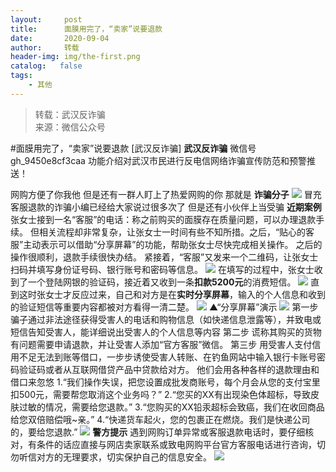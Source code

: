 ```yaml
---
layout:     post
title:      面膜用完了，“卖家”说要退款
date:       2020-09-04
author:     转载
header-img: img/the-first.png
catalog:   false
tags:
    - 其他
---
```


<blockquote><p>转载：武汉反诈骗<br>
来源：微信公众号</p></blockquote>

#面膜用完了，“卖家”说要退款
[武汉反诈骗]
**武汉反诈骗**
微信号gh_9450e8cf3caa
功能介绍对武汉市民进行反电信网络诈骗宣传防范和预警推送！

网购方便了你我他
但是还有一群人盯上了热爱网购的你
那就是
**诈骗分子**
![]({{site.baseurl}}/postimg/FHZ7bNowETgJKPxkHBo3aAYPyyZzmeRkAM0CubxEkkd9U3hpUT0iaaTGRCrOnWPu1nuiaiaEzib9iapJCGCfibj1OEZw.jpeg)
冒充客服退款的诈骗小编已经给大家说过很多次了
但是还有小伙伴上当受骗
**近期案例**
张女士接到一名“客服”的电话：称之前购买的面膜存在质量问题，可以办理退款手续。
但相关流程却非常复杂，让张女士一时间有些不知所措。之后，“贴心的客服”主动表示可以借助“分享屏幕”的功能，帮助张女士尽快完成相关操作。
之后的操作很顺利，退款手续很快办结。
紧接着，“客服”又发来一个二维码，让张女士扫码并填写身份证号码、银行账号和密码等信息。
![]({{site.baseurl}}/postimg/aWUZlu9wTibp19w6oBIan1aCkxqglRZPmUh9K1Oxtic8qgTiaS76hDKibaGpKsjBH3v0PoAN0qWnEvPrmbquqUAIdg.jpeg)
在填写的过程中，张女士收到了一个登陆网银的验证码，接近着又收到一条**扣款5200元**的消费短信。
![]({{site.baseurl}}/postimg/aWUZlu9wTibp19w6oBIan1aCkxqglRZPmJpgFgCuNMImSK2uW8kS3UrcNmBnAqNdrhYVeUorTib5yfpxQHFvwCvA.jpeg)
直到这时张女士才反应过来，自己和对方是在**实时分享屏幕**，输入的个人信息和收到的验证短信等重要内容都被对方看得一清二楚。
![]({{site.baseurl}}/postimg/aWUZlu9wTibp19w6oBIan1aCkxqglRZPmibMQnvRoZpBF88T0X86hzq3tuS37adnbQ0ianoX1sPFgia9n1YicY5c2BA.gif)
▲“分享屏幕”演示
![]({{site.baseurl}}/postimg/ZxfMhaOAqOBecc4YMm07TwA8ax8wT9UPR6aLEs9W1ib1eq5bmNLaWaQChKUbZHxFoR5yzUmUiaQVANAXASAAECgA.jpeg)
第一步
骗子通过非法途径获得受害人的电话和购物信息（如快递信息泄露等），并致电或短信告知受害人，能详细说出受害人的个人信息等内容
第二步
谎称其购买的货物有问题需要申请退款，并让受害人添加“官方客服”微信。
第三步
用受害人支付信用不足无法到账等借口，一步步诱使受害人转账、在钓鱼网站中输入银行卡账号密码验证码或者从互联网借贷产品中贷款给对方。
他们会用各种各样的退款理由和借口来忽悠
1\.“我们操作失误，把您设置成批发商账号，每个月会从您的支付宝里扣500元，需要帮您取消这个业务吗？”
2\.“您买的XX有出现染色体超标，导致皮肤过敏的情况，需要给您退款。”
3\.“您购买的XX铅汞超标会致癌，我们在收回商品给您双倍赔偿哦~亲。”
4\.“快递货车起火，您的包裹正在燃烧。我们是快递公司的，要给您退款.”
![]({{site.baseurl}}/postimg/FHZ7bNowEThff91kjWchbUH1HicXriaIVPpygtX70Uv8Flda8cYhKWNgEmBtnzOUxdB11Kftoj6437dhkeXaRicwA.gif)
**警方提示**
遇到网购订单异常或客服退款电话时，要仔细核对，有条件的话应直接与网店卖家联系或致电网购平台官方客服电话进行咨询，切勿听信对方的无理要求，切实保护自己的信息安全。
![]({{site.baseurl}}/postimg/8wBAcE4t1v6PlfDwNjagwnxAp97JxyEmHYWEcZOVJAa1XKJBflCfibmGvpjfjoqRrCTlicj2iaGiauuibmNtvFDQjOg.jpeg)
